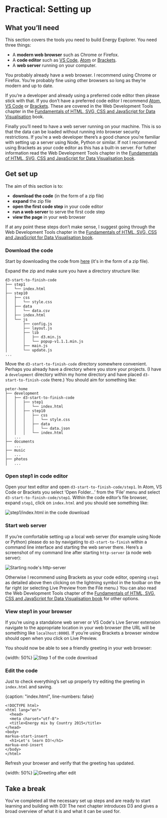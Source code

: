 # Practical: Setting up

## What you’ll need

This section covers the tools you need to build Energy Explorer. You need three things:

* A **modern web browser** such as Chrome or Firefox.
* A **code editor** such as [VS Code](https://code.visualstudio.com/), [Atom](https://atom.io/) or [Brackets](http://brackets.io/).
* A **web server** running on your computer.

You probably already have a web browser. I recommend using Chrome or Firefox. You’re probably fine using other browsers so long as they’re modern and up to date.

If you’re a developer and already using a preferred code editor then please stick with that. If you don’t have a preferred code editor I recommend [Atom](https://atom.io/), [VS Code](https://code.visualstudio.com/) or [Brackets](http://brackets.io/). These are covered in the Web Development Tools chapter in the [Fundamentals of HTML, SVG, CSS and JavaScript for Data Visualisation](fundamentalsbook) book.

Finally you’ll need to have a web server running on your machine. This is so that the data can be loaded without running into browser security restrictions. If you’re a web developer there’s a good chance you’re familiar with setting up a server using Node, Python or similar. If not I recommend using Brackets as your code editor as this has a built-in server. For futher information read the Web Development Tools chapter in the [Fundamentals of HTML, SVG, CSS and JavaScript for Data Visualisation book](fundamentalsbook).

## Get set up

The aim of this section is to:

* **download the code** (in the form of a zip file)
* **expand** the zip file
* **open the first code step** in your code editor
* **run a web server** to serve the first code step
* **view the page** in your web browser

If at any point these steps don’t make sense, I suggest going through the Web Development Tools chapter in the [Fundamentals of HTML, SVG, CSS and JavaScript for Data Visualisation book](fundamentalsbook).

### Download the code

Start by downloading the code from [here](codedownload) (it's in the form of a zip file).

Expand the zip and make sure you have a directory structure like:

```text
d3-start-to-finish-code
├── step1
│   └── index.html
├── step10
│   ├── css
│   │   └── style.css
│   ├── data
│   │   └── data.csv
│   ├── index.html
│   └── js
│       ├── config.js
│       ├── layout.js
│       ├── lib
│       │   ├── d3.min.js
│       │   └── popup-v1.1.1.min.js
│       ├── main.js
│       └── update.js
...
```

Move the `d3-start-to-finish-code` directory somewhere convenient. Perhaps you already have a directory where you store your projects. (I have a `development` directory within my home directory and have placed `d3-start-to-finish-code` there.) You should aim for something like:

```text
peter-home
├── development
│   ├── d3-start-to-finish-code
│   │   ├── step1
│   │   │   └── index.html
│   │   ├── step10
│   │   │   ├── css
│   │   │   │   └── style.css
│   │   │   ├── data
│   │   │   │   └── data.json
│   │   │   └── index.html
│   ...
├── documents
│   ...
├── music
│   ...
├── photos
│   ...
```

### Open step1 in code editor

Open your text editor and open `d3-start-to-finish-code/step1`. In Atom, VS Code or Brackets you select ‘Open Folder…’ from the ‘File’ menu and select `d3-start-to-finish-code/step1`. Within the code editor’s file browser, expand `step1`, click on `index.html` and you should see something like:

![step1/index.html in the code download](https://learn.createwithdata.com/wp-content/uploads/2020/10/image-1.png)

### Start web server

If you’re comfortable setting up a local web server (for example using Node or Python) please do so by navigating to `d3-start-to-finish` within a command line interface and starting the web server there. Here’s a screenshot of my command line after starting `http-server` (a node web server):

![Starting node's http-server](91362466cb9b83dc8295bd5c9a85e6fc.png)

Otherwise I recommend using Brackets as your code editor, opening `step1` as detailed above then clicking on the lightning symbol in the toolbar on the far right (or selecting Live Preview from the File menu.) You can also read the Web Development Tools chapter of the [Fundamentals of HTML, SVG, CSS and JavaScript for Data Visualisation book](fundamentalsbook) for other options.

### View step1 in your browser

If you’re using a standalone web server or VS Code's Live Server extension navigate to the appropriate location in your web browser (the URL will be something like `localhost:8000`). If you’re using Brackets a browser window should open when you click on Live Preview.

You should now be able to see a friendly greeting in your web browser:

{width: 50%}
![Step 1 of the code download](a87e7b386cc4b34b0c09031b6bf552ba.png)

### Edit the code

Just to check everything’s set up properly try editing the greeting in `index.html` and saving.

{caption: "index.html", line-numbers: false}
```
<!DOCTYPE html>
<html lang="en">
  <head>
  <meta charset="utf-8">
  <title>Energy mix by Country 2015</title>
</head>
<body>
markua-start-insert
  <h1>Let's learn D3!</h1>
markua-end-insert
</body>
</html>
```

Refresh your browser and verify that the greeting has updated.

{width: 50%}
![Greeting after edit](3eba1689c4bcd951d085c7688962c678.png)

## Take a break

You’ve completed all the necessary set up steps and are ready to start learning and building with D3! The next chapter introduces D3 and gives a broad overview of what it is and what it can be used for.